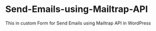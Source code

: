 # Send-Emails-using-Mailtrap-API
This in custom Form for Send Emails using Mailtrap API in WordPress
